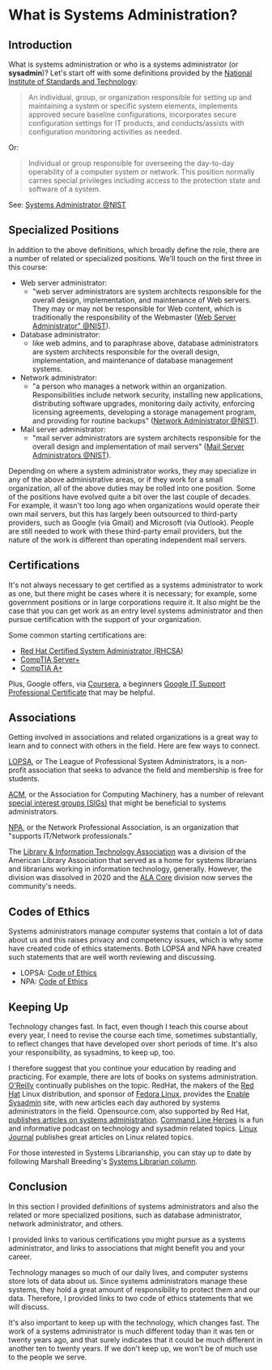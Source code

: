 # What is Systems Administration?

## Introduction

What is systems administration or who is a systems administrator (or **sysadmin**)?
Let's start off with some definitions provided by the [National Institute of Standards and Technology][nist]:

> An individual, group, or organization responsible for setting up and maintaining a system or specific system elements,
> implements approved secure baseline configurations, incorporates secure configuration settings for IT products,
> and conducts/assists with configuration monitoring activities as needed.

Or:

> Individual or group responsible for overseeing the day-to-day operability of a computer system or network.
> This position normally carries special privileges including access to the protection state and software of a system.

See: [Systems Administrator @NIST][sysadminNIST]

## Specialized Positions

In addition to the above definitions, which broadly define the role, there are a number of related or specialized positions.
We'll touch on the first three in this course:

- Web server administrator:
  - "web server administrators are system architects responsible for the
    overall design, implementation, and maintenance of Web servers. They may or
    may not be responsible for Web content, which is traditionally the
    responsibility of the Webmaster ([Web Server Administrator"
    @NIST][webadminNIST]).
- Database administrator:
  - like web admins, and to paraphrase above, database administrators are system
    architects responsible for the overall design, implementation, and
    maintenance of database management systems. 
- Network administrator:
  - "a person who manages a network within an organization. Responsibilities
    include network security, installing new applications, distributing software
    upgrades, monitoring daily activity, enforcing licensing agreements,
    developing a storage management program, and providing for routine backups"
    ([Network Administrator @NIST][netadminNIST]).
- Mail server administrator:
  - "mail server administrators are system architects responsible for the
    overall design and implementation of mail servers" ([Mail Server
    Administrators @NIST][mailadminNIST]).

Depending on where a system administrator works, they may specialize in any of the above administrative areas, or
if they work for a small organization, all of the above duties may be rolled into one position.
Some of the positions have evolved quite a bit over the last couple of decades.
For example, it wasn't too long ago when organizations would operate their own mail servers, but
this has largely been outsourced to third-party providers, such as Google (via Gmail) and Microsoft (via Outlook).
People are still needed to work with these third-party email providers, but the nature of the work is different than operating
independent mail servers.

## Certifications

It's not always necessary to get certified as a systems administrator to work as one, but there might be cases where it is necessary;
for example, some government positions or in large corporations require it.
It also might be the case that you can get work as an entry level systems administrator and then pursue certification with the support of your organization.

Some common starting certifications are:

- [Red Hat Certified System Administrator (RHCSA)][redhatSysAdmin]
- [CompTIA Server+][comptiaServer]
- [CompTIA A+][compTIAAplus]

Plus, Google offers, via [Coursera][coursera], a beginners [Google IT Support Professional Certificate][googleIT] that may be helpful.

## Associations

Getting involved in associations and related organizations is a great way to learn and to connect with others in the field.
Here are few ways to connect.

[LOPSA][lopsa], or The League of Professional System Administrators, is a non-profit association that seeks to advance
the field and membership is free for students.

[ACM][acm], or the Association for Computing Machinery, has a number of relevant [special interest groups (SIGs)][acmSIGs]
that might be beneficial to systems administrators. 

[NPA][npa], or the Network Professional Association, is an organization that "supports IT/Network professionals."

The [Library &amp; Information Technology Association][ala_lita] was a division of the American Library Association
that served as a home for systems librarians and librarians working in information technology, generally.
However, the division was dissolved in 2020 and the [ALA Core][ala_core] division now serves the community's needs.

## Codes of Ethics

Systems administrators manage computer systems that contain a lot of data about us and this raises privacy and competency issues,
which is why some have created code of ethics statements.
Both LOPSA and NPA have created such statements that are well worth reviewing and discussing.

- LOPSA: [Code of Ethics][coeLOPSA]
- NPA: [Code of Ethics][coeNPA]

## Keeping Up

Technology changes fast.
In fact, even though I teach this course about every year, I need to revise the course each time, sometimes substantially,
to reflect changes that have developed over short periods of time.
It's also your responsibility, as sysadmins, to keep up, too.

I therefore suggest that you continue your education by reading and practicing.
For example, there are lots of books on systems administration.
[O'Reilly][oreillySysAdmin] continually publishes on the topic.
RedHat, the makers of the [Red Hat][red_hat] Linux distribution, and sponsor of [Fedora Linux][fedora],
provides the [Enable Sysadmin][enableSysadmin] site, with new articles each day authored by systems administrators in the field.
Opensource.com, also supported by Red Hat, [publishes articles on systems administration][opensourceSysAdmin].
[Command Line Heroes][clh] is a fun and informative podcast on technology and sysadmin related topics.
[Linux Journal][linuxjournal] publishes great articles on Linux related topics.

For those interested in Systems Librarianship, you can stay up to date by following
Marshall Breeding's [Systems Librarian column][breeding_syslib].

## Conclusion

In this section I provided definitions of systems administrators and also the related or more specialized positions,
such as database administrator, network administrator, and others.

I provided links to various certifications you might pursue as a systems administrator,
and links to associations that might benefit you and your career.

Technology manages so much of our daily lives, and computer systems store lots of data about us.
Since systems administrators manage these systems, they hold a great amount of responsibility to protect them and our data.
Therefore, I provided links to two code of ethics statements that we will discuss.

It's also important to keep up with the technology, which changes fast.
The work of a systems administrator is much different today than it was ten or twenty years ago, and
that surely indicates that it could be much different in another ten to twenty years.
If we don't keep up, we won't be of much use to the people we serve.
  
[acm]:https://www.acm.org/
[acmSIGs]:https://www.acm.org/special-interest-groups/alphabetical-listing
[ala_core]:https://www.ala.org/core
[ala_lita]:https://en.wikipedia.org/wiki/Library_and_Information_Technology_Association
[breeding_syslib]:https://librarytechnology.org/systemslibrarian/
[clh]:https://www.redhat.com/en/command-line-heroes
[coeLOPSA]:https://lopsa.org/CodeOfEthics
[coeNPA]:https://www.npa.org/public/about_codeofethics.cfm
[compTIAAplus]:https://www.comptia.org/certifications/a
[comptiaServer]:https://www.comptia.org/certifications/server
[coursera]:https://www.coursera.org/
[enableSysadmin]:https://www.redhat.com/sysadmin/
[fedora]:https://fedoraproject.org/
[googleIT]:https://www.coursera.org/professional-certificates/google-it-support
[linuxjournal]:https://www.linuxjournal.com/
[lopsa]:https://lopsa.org/AboutLOPSA
[mailadminNIST]:https://csrc.nist.gov/glossary/term/mail_server_administrator
[netadminNIST]:https://csrc.nist.gov/glossary/term/network_administrator
[nist]:https://www.nist.gov/
[npa]:http://www.npa.org/
[opensourceSysAdmin]:https://opensource.com/tags/sysadmin
[oreillySysAdmin]:https://www.npa.org/public/about_codeofethics.cfm
[red_hat]:https://www.redhat.com/en
[redhatSysAdmin]:https://www.redhat.com/en/services/certification/rhcsa
[sysadminNIST]:https://csrc.nist.gov/glossary/term/system_administrator
[webadminNIST]:https://csrc.nist.gov/glossary/term/web_server_administrator
